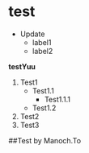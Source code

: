 # test
* Update
	- label1
	- label2

**testYuu**
1. Test1
    - Test1.1
      - Test1.1.1
    - Test1.2
2. Test2
3. Test3

##Test by Manoch.To